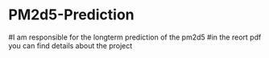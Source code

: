 # PM2d5-Prediction
#I am responsible for the longterm prediction of the pm2d5
#in the reort pdf you can find details about the project
